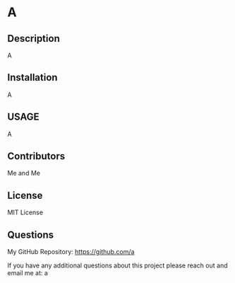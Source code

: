 
# A
        
## Description 
A

## Installation
A

## USAGE
A

## Contributors
Me and Me

## License
MIT License

## Questions
My GitHub Repository: https://github.com/a

If you have any additional questions about this project please reach out and email me at: a

        